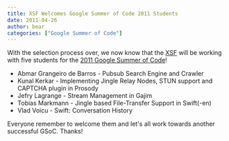 ```yaml
---
title: XSF Welcomes Google Summer of Code 2011 Students
date: 2011-04-26
author: bear
categories: ["Google Summer of Code"]
---
```


With the selection process over, we now know that the [XSF](http://xmpp.org) will be working with five students for the [2011 Google Summer of Code](http://www.google-melange.com/gsoc/org/google/gsoc2011/xsf)!

-   Abmar Grangeiro de Barros - Pubsub Search Engine and Crawler
-   Kunal Kerkar - Implementing Jingle Relay Nodes, STUN support and CAPTCHA plugin in Prosody
-   Jefry Lagrange - Stream Management in Gajim
-   Tobias Markmann - Jingle based File-Transfer Support in Swift(-en)
-   Vlad Voicu - Swift: Conversation History

Everyone remember to welcome them and let's all work towards another successful GSoC.
Thanks!
